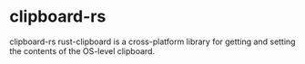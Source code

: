 # clipboard-rs

clipboard-rs rust-clipboard is a cross-platform library for getting and setting the contents of the OS-level clipboard.
